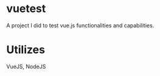 # vuetest

A project I did to test vue.js functionalities and capabilities.

# Utilizes

VueJS,
NodeJS
